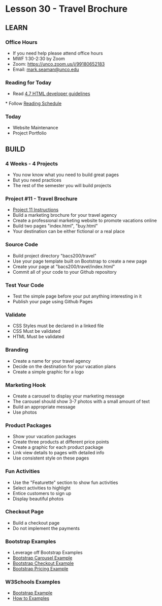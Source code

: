 # Lesson 30 - Travel Brochure

## LEARN

### Office Hours
* If you need help please attend office hours
* MWF  1:30-2:30 by Zoom
* Zoom:  https://unco.zoom.us/j/99180652183
* Email: mark.seaman@unco.edu      


### Reading for Today  
* Read <a target="_blank" 
href="https://learn.zybooks.com/zybook/UNCOBACS200SeamanFall2021/chapter/4/section/7">
4.7 HTML developer guidelines
</a>
* Follow <a target="_blank" href="/course/bacs200/docs/ZybooksReading">Reading Schedule</a>


### Today
* Website Maintenance
* Project Portfolio


## BUILD

### 4 Weeks - 4 Projects
* You now know what you need to build great pages
* But you need practices
* The rest of the semester you will build projects


### Project #11 - Travel Brochure
* [Project 11 Instructions](/course/bacs200/project/11)
* Build a marketing brochure for your travel agency
* Create a professional marketing website to promote vacations online
* Build two pages "index.html", "buy.html"
* Your destination can be either fictional or a real place


### Source Code
* Build project directory "bacs200/travel"
* Use your page template built on Bootstrap to create a new page
* Create your page at "bacs200/travel/index.html"
* Commit all of your code to your Github repository


### Test Your Code
* Test the simple page before your put anything interesting in it
* Publish your page using Github Pages


### Validate
* CSS Styles must be declared in a linked file
* CSS Must be validated
* HTML Must be validated


### Branding
* Create a name for your travel agency
* Decide on the destination for your vacation plans
* Create a simple graphic for a logo


### Marketing Hook
* Create a carousel to display your marketing message
* The carousel should show 3-7 photos with a small amount of text
* Build an appropriate message
* Use photos


### Product Packages
* Show your vacation packages
* Create three products at different price points
* Create a graphic for each product package
* Link view details to pages with detailed info
* Use consistent style on these pages


### Fun Activities
* Use the "Featurette" section to show fun activities
* Select activities to highlight
* Entice customers to sign up
* Display beautiful photos


### Checkout Page
* Build a checkout page 
* Do not implement the payments


### Bootstrap Examples
* Leverage off Bootstrap Examples
* [Bootstrap Carousel Example](https://getbootstrap.com/docs/5.1/examples/carousel/)
* [Bootstrap Checkout Example](https://getbootstrap.com/docs/5.1/examples/checkout/)
* [Bootstrap Pricing Example](https://getbootstrap.com/docs/5.1/examples/pricing/)


### W3Schools Examples
* [Bootstrap Example](https://www.w3schools.com/bootstrap5/index.php)
* [How to Examples](https://www.w3schools.com/howto/default.asp)


